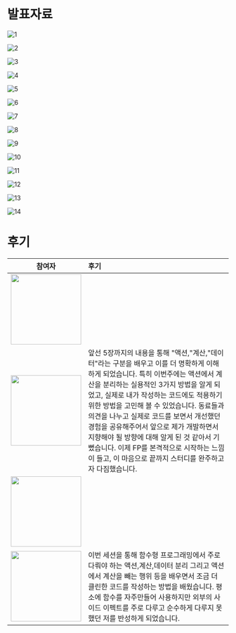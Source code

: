 # 발표자료

![1](./발표자료/1.jpg)

![2](./발표자료/2.jpg)

![3](./발표자료/3.jpg)

![4](./발표자료/4.jpg)

![5](./발표자료/5.jpg)

![6](./발표자료/6.jpg)

![7](./발표자료/7.jpg)

![8](./발표자료/8.jpg)

![9](./발표자료/9.jpg)

![10](./발표자료/10.jpg)

![11](./발표자료/11.jpg)

![12](./발표자료/12.jpg)

![13](./발표자료/13.jpg)

![14](./발표자료/14.jpg)

# 후기

|                            참여자                            | 후기                                                         |
| :----------------------------------------------------------: | :----------------------------------------------------------- |
| [<img width="160px" src="https://avatars.githubusercontent.com/u/2849255?v=4" />](https://github.com/mg5566) |                                                              |
| [<img width="160px" src="https://avatars.githubusercontent.com/u/109333130?v=4" />](https://github.com/chanshin0) | 앞선 5장까지의 내용을 통해 "액션,"계산,"데이터"라는 구분을 배우고 이를 더 명확하게 이해하게 되었습니다. 특히 이번주에는 액션에서 계산을 분리하는 실용적인 3가지 방법을 알게 되었고, 실제로 내가 작성하는 코드에도 적용하기 위한 방법을 고민해 볼 수 있었습니다. 동료들과 의견을 나누고 실제로 코드를 보면서 개선했던 경험을 공유해주어서 앞으로 제가 개발하면서 지향해야 될 방향에 대해 알게 된 것 같아서 기뻤습니다. 이제 FP를 본격적으로 시작하는 느낌이 들고, 이 마음으로 끝까지 스터디를 완주하고자 다짐했습니다. |
| [<img width="160px" src="https://avatars.githubusercontent.com/u/70143350?v=4" />](https://github.com/nara9709) |                                                              |
| [<img width="160px" src="https://user-images.githubusercontent.com/116826162/236803962-73ff1ba3-63cf-46c7-93f9-22282f6f0746.jpeg" />](https://github.com/chhw130) |   이번 세션을 통해 함수형 프로그래밍에서 주로 다뤄야 하는 액션,계산,데이터 분리 그리고 액션에서 계산을 빼는 행위 등을 배우면서 조금 더 클린한 코드를 작성하는 방법을 배웠습니다. 평소에 함수를 자주만들어 사용하지만 외부의 사이드 이펙트를 주로 다루고 순수하게 다루지 못했던 저를 반성하게 되었습니다.                                                       |

